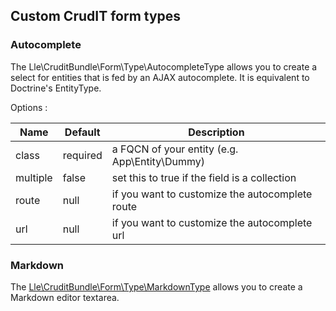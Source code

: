 ## Custom CrudIT form types

### Autocomplete

The Lle\CruditBundle\Form\Type\AutocompleteType
allows you to create a select for entities that is
fed by an AJAX autocomplete.
It is equivalent to Doctrine's EntityType.  

Options :

| Name      | Default    | Description |
| --------- |------------| ------------|
| class     | required   | a FQCN of your entity (e.g. App\Entity\Dummy) |
| multiple  | false      | set this to true if the field is a collection |
| route     | null       | if you want to customize the autocomplete route |
| url       | null       | if you want to customize the autocomplete url |

### Markdown
The [Lle\CruditBundle\Form\Type\MarkdownType](markdown.md#markdowntype) allows you to create a Markdown editor textarea.